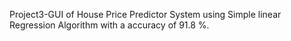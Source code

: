 Project3-GUI of House Price Predictor System using Simple linear Regression Algorithm with a accuracy of 91.8 %. 
